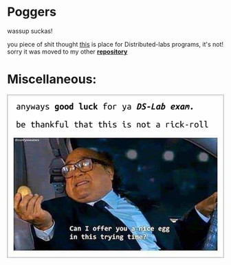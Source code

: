 # Poggers

wassup suckas!

you piece of shit thought [this](https://github.com/copylabo/ds) is place for Distributed-labs programs, it's not! sorry it was moved to my other 
[**repository**](https://www.youtube.com/watch?v=xvFZjo5PgG0)
# Miscellaneous:

![default](.github/docs/meme.png)

